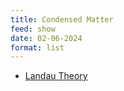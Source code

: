 ```yaml
---
title: Condensed Matter
feed: show
date: 02-06-2024
format: list
---
```


-   [Landau Theory](https://en.wikipedia.org/wiki/Landau_theory)
